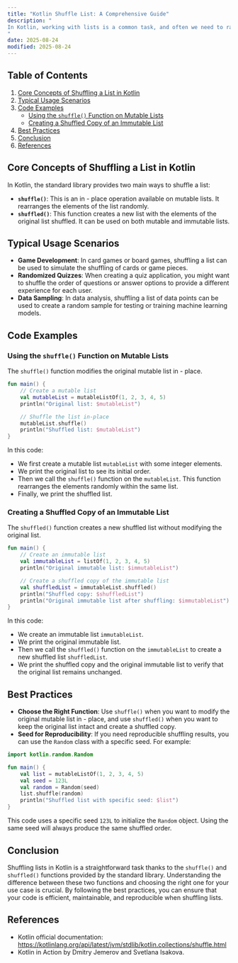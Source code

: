 ```yaml
---
title: "Kotlin Shuffle List: A Comprehensive Guide"
description: "
In Kotlin, working with lists is a common task, and often we need to randomize the order of elements within a list. Shuffling a list can be useful in various scenarios, such as creating random quizzes, generating randomized playlists, or simulating games. This blog post will delve into the core concepts, typical usage scenarios, and best practices related to shuffling lists in Kotlin.
"
date: 2025-08-24
modified: 2025-08-24
---
```


## Table of Contents
1. [Core Concepts of Shuffling a List in Kotlin](#core-concepts-of-shuffling-a-list-in-kotlin)
2. [Typical Usage Scenarios](#typical-usage-scenarios)
3. [Code Examples](#code-examples)
    - [Using the `shuffle()` Function on Mutable Lists](#using-the-shuffle-function-on-mutable-lists)
    - [Creating a Shuffled Copy of an Immutable List](#creating-a-shuffled-copy-of-an-immutable-list)
4. [Best Practices](#best-practices)
5. [Conclusion](#conclusion)
6. [References](#references)

## Core Concepts of Shuffling a List in Kotlin
In Kotlin, the standard library provides two main ways to shuffle a list:
- **`shuffle()`**: This is an in - place operation available on mutable lists. It rearranges the elements of the list randomly.
- **`shuffled()`**: This function creates a new list with the elements of the original list shuffled. It can be used on both mutable and immutable lists.

## Typical Usage Scenarios
- **Game Development**: In card games or board games, shuffling a list can be used to simulate the shuffling of cards or game pieces.
- **Randomized Quizzes**: When creating a quiz application, you might want to shuffle the order of questions or answer options to provide a different experience for each user.
- **Data Sampling**: In data analysis, shuffling a list of data points can be used to create a random sample for testing or training machine learning models.

## Code Examples

### Using the `shuffle()` Function on Mutable Lists
The `shuffle()` function modifies the original mutable list in - place.
```kotlin
fun main() {
    // Create a mutable list
    val mutableList = mutableListOf(1, 2, 3, 4, 5)
    println("Original list: $mutableList")

    // Shuffle the list in-place
    mutableList.shuffle()
    println("Shuffled list: $mutableList")
}
```
In this code:
- We first create a mutable list `mutableList` with some integer elements.
- We print the original list to see its initial order.
- Then we call the `shuffle()` function on the `mutableList`. This function rearranges the elements randomly within the same list.
- Finally, we print the shuffled list.

### Creating a Shuffled Copy of an Immutable List
The `shuffled()` function creates a new shuffled list without modifying the original list.
```kotlin
fun main() {
    // Create an immutable list
    val immutableList = listOf(1, 2, 3, 4, 5)
    println("Original immutable list: $immutableList")

    // Create a shuffled copy of the immutable list
    val shuffledList = immutableList.shuffled()
    println("Shuffled copy: $shuffledList")
    println("Original immutable list after shuffling: $immutableList")
}
```
In this code:
- We create an immutable list `immutableList`.
- We print the original immutable list.
- Then we call the `shuffled()` function on the `immutableList` to create a new shuffled list `shuffledList`.
- We print the shuffled copy and the original immutable list to verify that the original list remains unchanged.

## Best Practices
- **Choose the Right Function**: Use `shuffle()` when you want to modify the original mutable list in - place, and use `shuffled()` when you want to keep the original list intact and create a shuffled copy.
- **Seed for Reproducibility**: If you need reproducible shuffling results, you can use the `Random` class with a specific seed. For example:
```kotlin
import kotlin.random.Random

fun main() {
    val list = mutableListOf(1, 2, 3, 4, 5)
    val seed = 123L
    val random = Random(seed)
    list.shuffle(random)
    println("Shuffled list with specific seed: $list")
}
```
This code uses a specific seed `123L` to initialize the `Random` object. Using the same seed will always produce the same shuffled order.

## Conclusion
Shuffling lists in Kotlin is a straightforward task thanks to the `shuffle()` and `shuffled()` functions provided by the standard library. Understanding the difference between these two functions and choosing the right one for your use case is crucial. By following the best practices, you can ensure that your code is efficient, maintainable, and reproducible when shuffling lists.

## References
- Kotlin official documentation: https://kotlinlang.org/api/latest/jvm/stdlib/kotlin.collections/shuffle.html
- Kotlin in Action by Dmitry Jemerov and Svetlana Isakova.